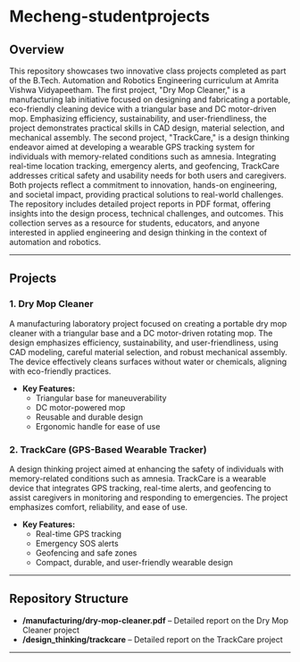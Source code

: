 # Mecheng-studentprojects

## Overview

This repository showcases two innovative class projects completed as part of the B.Tech. Automation and Robotics Engineering curriculum at Amrita Vishwa Vidyapeetham. The first project, "Dry Mop Cleaner," is a manufacturing lab initiative focused on designing and fabricating a portable, eco-friendly cleaning device with a triangular base and DC motor-driven mop. Emphasizing efficiency, sustainability, and user-friendliness, the project demonstrates practical skills in CAD design, material selection, and mechanical assembly. The second project, "TrackCare," is a design thinking endeavor aimed at developing a wearable GPS tracking system for individuals with memory-related conditions such as amnesia. Integrating real-time location tracking, emergency alerts, and geofencing, TrackCare addresses critical safety and usability needs for both users and caregivers. Both projects reflect a commitment to innovation, hands-on engineering, and societal impact, providing practical solutions to real-world challenges. The repository includes detailed project reports in PDF format, offering insights into the design process, technical challenges, and outcomes. This collection serves as a resource for students, educators, and anyone interested in applied engineering and design thinking in the context of automation and robotics.

---

## Projects

### 1. Dry Mop Cleaner

A manufacturing laboratory project focused on creating a portable dry mop cleaner with a triangular base and a DC motor-driven rotating mop. The design emphasizes efficiency, sustainability, and user-friendliness, using CAD modeling, careful material selection, and robust mechanical assembly. The device effectively cleans surfaces without water or chemicals, aligning with eco-friendly practices.

- **Key Features:**  
  - Triangular base for maneuverability  
  - DC motor-powered mop  
  - Reusable and durable design  
  - Ergonomic handle for ease of use

### 2. TrackCare (GPS-Based Wearable Tracker)

A design thinking project aimed at enhancing the safety of individuals with memory-related conditions such as amnesia. TrackCare is a wearable device that integrates GPS tracking, real-time alerts, and geofencing to assist caregivers in monitoring and responding to emergencies. The project emphasizes comfort, reliability, and ease of use.

- **Key Features:**  
  - Real-time GPS tracking  
  - Emergency SOS alerts  
  - Geofencing and safe zones  
  - Compact, durable, and user-friendly wearable design

---

## Repository Structure

- **/manufacturing/dry-mop-cleaner.pdf** – Detailed report on the Dry Mop Cleaner project
- **/design_thinking/trackcare** – Detailed report on the TrackCare project

---
